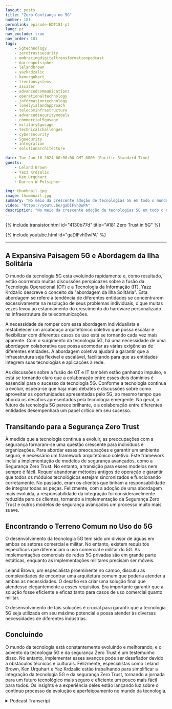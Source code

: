```yaml
---
layout: posts
title: "Zero Confiança no 5G"
number: 181
permalink: episode-EDT181-pt
lang: pt
nav_exclude: true
nav_order: 181
tags:
    - 5gtechnology
    - zerotrustsecurity
    - embracingdigitaltransformationpodcast
    - darrenpulsipher
    - lelandbrown
    - yazkrdzalic
    - kenurquhart
    - trentonsystems
    - zscaler
    - advancedcommunications
    - operationaltechnology
    - informationtechnology
    - lonelyislandapproach
    - telecominfrastructure
    - advancedsecuritymodels
    - commercial5gusage
    - military5gusage
    - technicalchallenges
    - cybersecurity
    - 5gsecurity
    - integration
    - solutionarchitecture

date: Tue Jan 16 2024 00:00:00 GMT-0800 (Pacific Standard Time)
guests:
    - Leland Brown
    - Yazz Krdzalic
    - Ken Urquhart
    - Darren W Pulsipher

img: thumbnail.jpg
image: thumbnail.jpg
summary: "No meio da crescente adoção de tecnologias 5G em todo o mundo, os especialistas no recente episódio do podcast Embracing Digital Transformation se aprofundaram no tópico integral de Zero Trust na segurança 5G. O apresentador Darren Pulsipher recebeu o especialista em comunicações avançadas 5G Leland Brown, VP de Marketing na Trenton Systems Yazz Krdzalic, e Ken Urquhart, um físico transformado em profissional de cibersegurança da Zscaler, para discutir a integração e avanço da tecnologia 5G, juntamente com seus desafios e avanços."
video: "https://youtu.be/gaDIFvh0wPA"
description: "No meio da crescente adoção de tecnologias 5G em todo o mundo, os especialistas no recente episódio do podcast Embracing Digital Transformation se aprofundaram no tópico integral de Zero Trust na segurança 5G. O apresentador Darren Pulsipher recebeu o especialista em comunicações avançadas 5G Leland Brown, VP de Marketing na Trenton Systems Yazz Krdzalic, e Ken Urquhart, um físico transformado em profissional de cibersegurança da Zscaler, para discutir a integração e avanço da tecnologia 5G, juntamente com seus desafios e avanços."
---
```


<div>
{% include transistor.html id="4130b77d" title="#181 Zero Trust in 5G" %}

{% include youtube.html id="gaDIFvh0wPA" %}
</div>

---

## A Expansiva Paisagem 5G e Abordagem da Ilha Solitária

O mundo da tecnologia 5G está evoluindo rapidamente e, como resultado, estão ocorrendo muitas discussões perspicazes sobre a fusão da Tecnologia Operacional (OT) e a Tecnologia da Informação (IT). Yazz Krdzalic descreve o conceito da "abordagem da Ilha Solitária". Esta abordagem se refere à tendência de diferentes entidades se concentrarem excessivamente na resolução de seus problemas individuais, o que muitas vezes levou ao estancamento do crescimento do hardware personalizado na infraestrutura de telecomunicações.

A necessidade de romper com essa abordagem individualista e restabelecer um arcabouço arquitetônico coletivo que possa escalar e flexibilizar com diferentes casos de uso está se tornando cada vez mais aparente. Com o surgimento da tecnologia 5G, há uma necessidade de uma abordagem colaborativa que possa acomodar as várias exigências de diferentes entidades. A abordagem coletiva ajudará a garantir que a infraestrutura seja flexível e escalável, facilitando para que as entidades integrem suas tecnologias e aplicações à rede.

As discussões sobre a fusão de OT e IT também estão ganhando impulso, e está se tornando claro que a colaboração entre esses dois domínios é essencial para o sucesso da tecnologia 5G. Conforme a tecnologia continua a evoluir, espera-se que haja mais debates e discussões sobre como aproveitar as oportunidades apresentadas pelo 5G, ao mesmo tempo que aborda os desafios apresentados pela tecnologia emergente. No geral, o futuro da tecnologia 5G parece brilhante, e a colaboração entre diferentes entidades desempenhará um papel crítico em seu sucesso.

## Transitando para a Segurança Zero Trust

À medida que a tecnologia continua a evoluir, as preocupações com a segurança tornaram-se uma questão crescente para indivíduos e organizações. Para abordar essas preocupações e garantir um ambiente seguro, é necessário um framework arquitetônico coletivo. Este framework inclui a implementação de modelos de segurança avançados, como a Segurança Zero Trust. No entanto, a transição para esses modelos nem sempre é fácil. Requer abandonar métodos antigos de operação e garantir que todos os módulos tecnológicos estejam sincronizados e funcionando corretamente. No passado, eram os clientes que tinham a responsabilidade de integrar todas as peças. Felizmente, com a adoção de uma abordagem mais evoluída, a responsabilidade da integração foi consideravelmente reduzida para os clientes, tornando a implementação da Segurança Zero Trust e outros modelos de segurança avançados um processo muito mais suave.

## Encontrando o Terreno Comum no Uso do 5G

O desenvolvimento da tecnologia 5G tem sido um divisor de águas em ambos os setores comercial e militar. No entanto, existem requisitos específicos que diferenciam o uso comercial e militar do 5G. As implementações comerciais de redes 5G privadas são em grande parte estáticas, enquanto as implementações militares precisam ser móveis.

Leland Brown, um especialista proeminente no campo, discutiu as complexidades de encontrar uma arquitetura comum que poderia atender a ambas as necessidades. O desafio era criar uma solução final que atendesse elegantemente a esses requisitos. Era importante garantir que a solução fosse eficiente e eficaz tanto para casos de uso comercial quanto militar.

O desenvolvimento de tais soluções é crucial para garantir que a tecnologia 5G seja utilizada em seu máximo potencial e possa atender às diversas necessidades de diferentes indústrias.

## Concluindo

O mundo da tecnologia está constantemente evoluindo e melhorando, e o advento da tecnologia 5G e da segurança Zero Trust é um testemunho disso. No entanto, implementar esses avanços pode ser desafiador devido a obstáculos técnicos e culturais. Felizmente, especialistas como Leland Brown, Ken Urquhart e Yaz Krdzalic estão trabalhando para simplificar a integração da tecnologia 5G e da segurança Zero Trust, tornando a jornada para um futuro tecnológico mais seguro e eficiente um pouco mais fácil para todos. Os insights e a experiência deles estão lançando luz sobre o contínuo processo de evolução e aperfeiçoamento no mundo da tecnologia.



<details>
<summary> Podcast Transcript </summary>

<p></p>

</details>

